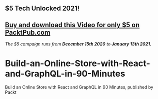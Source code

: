 ## $5 Tech Unlocked 2021!
[Buy and download this Video for only $5 on PacktPub.com](https://www.packtpub.com/product/build-an-online-store-with-react-and-graphql-in-90-minutes-video/9781839218446)
-----
*The $5 campaign         runs from __December 15th 2020__ to __January 13th 2021.__*

# Build-an-Online-Store-with-React-and-GraphQL-in-90-Minutes
Build an Online Store with React and GraphQL in 90 Minutes, published by Packt

